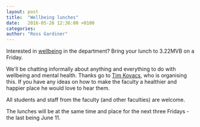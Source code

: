 ```yaml
---
layout: post
title:  "Wellbeing lunches"
date:   2016-05-26 12:36:00 +0100
categories:
author: "Ross Gardiner"
---
```

Interested in [wellbeing](/wellbeing) in the department? Bring your lunch to 3.22MVB on a Friday.

We'll be chatting informally about anything and everything to do with wellbeing and mental health. Thanks go to [Tim Kovacs](http://www.cs.bris.ac.uk/~kovacs/), who is organising this. If you have any ideas on how to make the faculty a healthier and happier place he would love to hear them.

All students and staff from the faculty (and other faculties) are welcome.

The lunches will be at the same time and place for the next three Fridays - the last being June 11.

